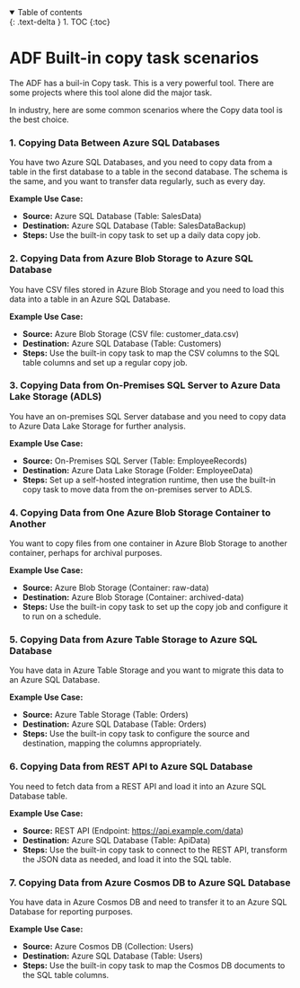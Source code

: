 
<details open markdown="block">
  <summary>
    Table of contents
  </summary>
  {: .text-delta }
1. TOC
{:toc}
</details>

# ADF Built-in copy task scenarios

The ADF has a buil-in Copy task. This is a very powerful tool. There are some projects where this tool alone did the major task. 

In industry, here are some common scenarios where the Copy data tool is the best choice.

### 1. **Copying Data Between Azure SQL Databases**

You have two Azure SQL Databases, and you need to copy data from a table in the first database to a table in the second database. The schema is the same, and you want to transfer data regularly, such as every day.

**Example Use Case:**
- **Source:** Azure SQL Database (Table: SalesData)
- **Destination:** Azure SQL Database (Table: SalesDataBackup)
- **Steps:** Use the built-in copy task to set up a daily data copy job.

### 2. **Copying Data from Azure Blob Storage to Azure SQL Database**

You have CSV files stored in Azure Blob Storage and you need to load this data into a table in an Azure SQL Database.

**Example Use Case:**
- **Source:** Azure Blob Storage (CSV file: customer_data.csv)
- **Destination:** Azure SQL Database (Table: Customers)
- **Steps:** Use the built-in copy task to map the CSV columns to the SQL table columns and set up a regular copy job.

### 3. **Copying Data from On-Premises SQL Server to Azure Data Lake Storage (ADLS)**

You have an on-premises SQL Server database and you need to copy data to Azure Data Lake Storage for further analysis.

**Example Use Case:**
- **Source:** On-Premises SQL Server (Table: EmployeeRecords)
- **Destination:** Azure Data Lake Storage (Folder: EmployeeData)
- **Steps:** Set up a self-hosted integration runtime, then use the built-in copy task to move data from the on-premises server to ADLS.

### 4. **Copying Data from One Azure Blob Storage Container to Another**

You want to copy files from one container in Azure Blob Storage to another container, perhaps for archival purposes.

**Example Use Case:**
- **Source:** Azure Blob Storage (Container: raw-data)
- **Destination:** Azure Blob Storage (Container: archived-data)
- **Steps:** Use the built-in copy task to set up the copy job and configure it to run on a schedule.

### 5. **Copying Data from Azure Table Storage to Azure SQL Database**

You have data in Azure Table Storage and you want to migrate this data to an Azure SQL Database.

**Example Use Case:**
- **Source:** Azure Table Storage (Table: Orders)
- **Destination:** Azure SQL Database (Table: Orders)
- **Steps:** Use the built-in copy task to configure the source and destination, mapping the columns appropriately.

### 6. **Copying Data from REST API to Azure SQL Database**

You need to fetch data from a REST API and load it into an Azure SQL Database table.

**Example Use Case:**
- **Source:** REST API (Endpoint: https://api.example.com/data)
- **Destination:** Azure SQL Database (Table: ApiData)
- **Steps:** Use the built-in copy task to connect to the REST API, transform the JSON data as needed, and load it into the SQL table.

### 7. **Copying Data from Azure Cosmos DB to Azure SQL Database**

You have data in Azure Cosmos DB and need to transfer it to an Azure SQL Database for reporting purposes.

**Example Use Case:**
- **Source:** Azure Cosmos DB (Collection: Users)
- **Destination:** Azure SQL Database (Table: Users)
- **Steps:** Use the built-in copy task to map the Cosmos DB documents to the SQL table columns.
